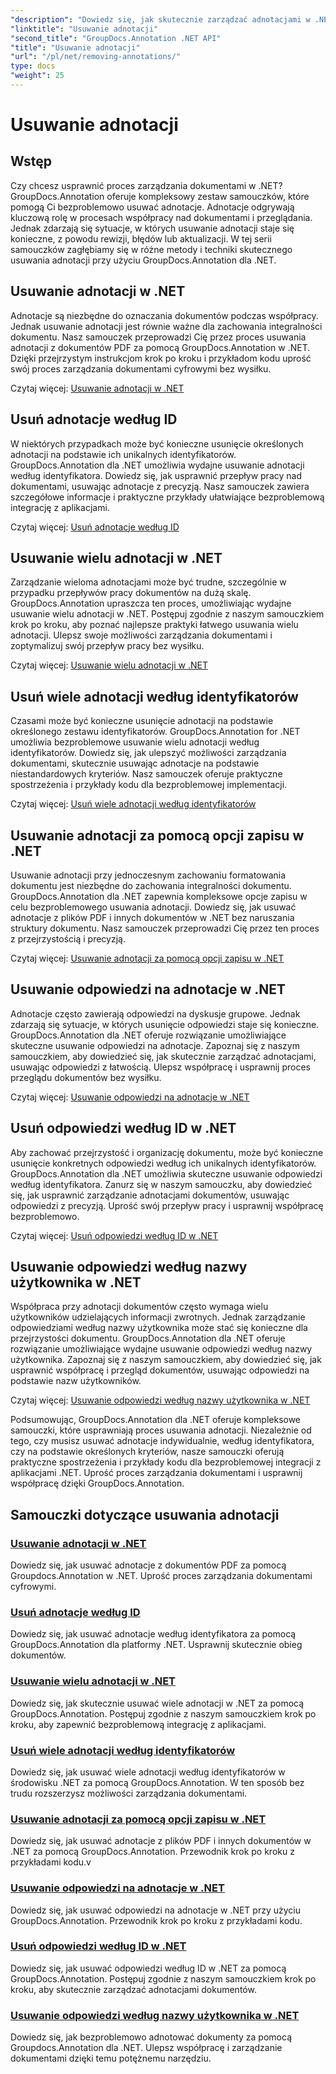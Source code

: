 ```yaml
---
"description": "Dowiedz się, jak skutecznie zarządzać adnotacjami w .NET za pomocą samouczków GroupDocs.Annotation. Usprawnij przepływ pracy nad dokumentami i usprawnij współpracę bezproblemowo."
"linktitle": "Usuwanie adnotacji"
"second_title": "GroupDocs.Annotation .NET API"
"title": "Usuwanie adnotacji"
"url": "/pl/net/removing-annotations/"
type: docs
"weight": 25
---
```


# Usuwanie adnotacji

## Wstęp

Czy chcesz usprawnić proces zarządzania dokumentami w .NET? GroupDocs.Annotation oferuje kompleksowy zestaw samouczków, które pomogą Ci bezproblemowo usuwać adnotacje. Adnotacje odgrywają kluczową rolę w procesach współpracy nad dokumentami i przeglądania. Jednak zdarzają się sytuacje, w których usuwanie adnotacji staje się konieczne, z powodu rewizji, błędów lub aktualizacji. W tej serii samouczków zagłębiamy się w różne metody i techniki skutecznego usuwania adnotacji przy użyciu GroupDocs.Annotation dla .NET.

## Usuwanie adnotacji w .NET
Adnotacje są niezbędne do oznaczania dokumentów podczas współpracy. Jednak usuwanie adnotacji jest równie ważne dla zachowania integralności dokumentu. Nasz samouczek przeprowadzi Cię przez proces usuwania adnotacji z dokumentów PDF za pomocą GroupDocs.Annotation w .NET. Dzięki przejrzystym instrukcjom krok po kroku i przykładom kodu uprość swój proces zarządzania dokumentami cyfrowymi bez wysiłku.

Czytaj więcej: [Usuwanie adnotacji w .NET](./remove-annotations/)

## Usuń adnotacje według ID
W niektórych przypadkach może być konieczne usunięcie określonych adnotacji na podstawie ich unikalnych identyfikatorów. GroupDocs.Annotation dla .NET umożliwia wydajne usuwanie adnotacji według identyfikatora. Dowiedz się, jak usprawnić przepływ pracy nad dokumentami, usuwając adnotacje z precyzją. Nasz samouczek zawiera szczegółowe informacje i praktyczne przykłady ułatwiające bezproblemową integrację z aplikacjami.

Czytaj więcej: [Usuń adnotacje według ID](./remove-annotations-by-id/)

## Usuwanie wielu adnotacji w .NET
Zarządzanie wieloma adnotacjami może być trudne, szczególnie w przypadku przepływów pracy dokumentów na dużą skalę. GroupDocs.Annotation upraszcza ten proces, umożliwiając wydajne usuwanie wielu adnotacji w .NET. Postępuj zgodnie z naszym samouczkiem krok po kroku, aby poznać najlepsze praktyki łatwego usuwania wielu adnotacji. Ulepsz swoje możliwości zarządzania dokumentami i zoptymalizuj swój przepływ pracy bez wysiłku.

Czytaj więcej: [Usuwanie wielu adnotacji w .NET](./remove-multiple-annotations/)

## Usuń wiele adnotacji według identyfikatorów
Czasami może być konieczne usunięcie adnotacji na podstawie określonego zestawu identyfikatorów. GroupDocs.Annotation for .NET umożliwia bezproblemowe usuwanie wielu adnotacji według identyfikatorów. Dowiedz się, jak ulepszyć możliwości zarządzania dokumentami, skutecznie usuwając adnotacje na podstawie niestandardowych kryteriów. Nasz samouczek oferuje praktyczne spostrzeżenia i przykłady kodu dla bezproblemowej implementacji.

Czytaj więcej: [Usuń wiele adnotacji według identyfikatorów](./remove-multiple-annotations-by-ids/)

## Usuwanie adnotacji za pomocą opcji zapisu w .NET
Usuwanie adnotacji przy jednoczesnym zachowaniu formatowania dokumentu jest niezbędne do zachowania integralności dokumentu. GroupDocs.Annotation dla .NET zapewnia kompleksowe opcje zapisu w celu bezproblemowego usuwania adnotacji. Dowiedz się, jak usuwać adnotacje z plików PDF i innych dokumentów w .NET bez naruszania struktury dokumentu. Nasz samouczek przeprowadzi Cię przez ten proces z przejrzystością i precyzją.

Czytaj więcej: [Usuwanie adnotacji za pomocą opcji zapisu w .NET](./remove-annotations-using-save-options/)

## Usuwanie odpowiedzi na adnotacje w .NET
Adnotacje często zawierają odpowiedzi na dyskusje grupowe. Jednak zdarzają się sytuacje, w których usunięcie odpowiedzi staje się konieczne. GroupDocs.Annotation dla .NET oferuje rozwiązanie umożliwiające skuteczne usuwanie odpowiedzi na adnotacje. Zapoznaj się z naszym samouczkiem, aby dowiedzieć się, jak skutecznie zarządzać adnotacjami, usuwając odpowiedzi z łatwością. Ulepsz współpracę i usprawnij proces przeglądu dokumentów bez wysiłku.

Czytaj więcej: [Usuwanie odpowiedzi na adnotacje w .NET](./remove-replies-to-annotations/)

## Usuń odpowiedzi według ID w .NET
Aby zachować przejrzystość i organizację dokumentu, może być konieczne usunięcie konkretnych odpowiedzi według ich unikalnych identyfikatorów. GroupDocs.Annotation dla .NET umożliwia skuteczne usuwanie odpowiedzi według identyfikatora. Zanurz się w naszym samouczku, aby dowiedzieć się, jak usprawnić zarządzanie adnotacjami dokumentów, usuwając odpowiedzi z precyzją. Uprość swój przepływ pracy i usprawnij współpracę bezproblemowo.

Czytaj więcej: [Usuń odpowiedzi według ID w .NET](./remove-replies-by-id/)

## Usuwanie odpowiedzi według nazwy użytkownika w .NET
Współpraca przy adnotacji dokumentów często wymaga wielu użytkowników udzielających informacji zwrotnych. Jednak zarządzanie odpowiedziami według nazwy użytkownika może stać się konieczne dla przejrzystości dokumentu. GroupDocs.Annotation dla .NET oferuje rozwiązanie umożliwiające wydajne usuwanie odpowiedzi według nazwy użytkownika. Zapoznaj się z naszym samouczkiem, aby dowiedzieć się, jak usprawnić współpracę i przegląd dokumentów, usuwając odpowiedzi na podstawie nazw użytkowników.

Czytaj więcej: [Usuwanie odpowiedzi według nazwy użytkownika w .NET](./remove-replies-by-username/)

Podsumowując, GroupDocs.Annotation dla .NET oferuje kompleksowe samouczki, które usprawniają proces usuwania adnotacji. Niezależnie od tego, czy musisz usuwać adnotacje indywidualnie, według identyfikatora, czy na podstawie określonych kryteriów, nasze samouczki oferują praktyczne spostrzeżenia i przykłady kodu dla bezproblemowej integracji z aplikacjami .NET. Uprość proces zarządzania dokumentami i usprawnij współpracę dzięki GroupDocs.Annotation.
## Samouczki dotyczące usuwania adnotacji
### [Usuwanie adnotacji w .NET](./remove-annotations/)
Dowiedz się, jak usuwać adnotacje z dokumentów PDF za pomocą Groupdocs.Annotation w .NET. Uprość proces zarządzania dokumentami cyfrowymi.
### [Usuń adnotacje według ID](./remove-annotations-by-id/)
Dowiedz się, jak usuwać adnotacje według identyfikatora za pomocą GroupDocs.Annotation dla platformy .NET. Usprawnij skutecznie obieg dokumentów.
### [Usuwanie wielu adnotacji w .NET](./remove-multiple-annotations/)
Dowiedz się, jak skutecznie usuwać wiele adnotacji w .NET za pomocą GroupDocs.Annotation. Postępuj zgodnie z naszym samouczkiem krok po kroku, aby zapewnić bezproblemową integrację z aplikacjami.
### [Usuń wiele adnotacji według identyfikatorów](./remove-multiple-annotations-by-ids/)
Dowiedz się, jak usuwać wiele adnotacji według identyfikatorów w środowisku .NET za pomocą GroupDocs.Annotation. W ten sposób bez trudu rozszerzysz możliwości zarządzania dokumentami.
### [Usuwanie adnotacji za pomocą opcji zapisu w .NET](./remove-annotations-using-save-options/)
Dowiedz się, jak usuwać adnotacje z plików PDF i innych dokumentów w .NET za pomocą GroupDocs.Annotation. Przewodnik krok po kroku z przykładami kodu.v
### [Usuwanie odpowiedzi na adnotacje w .NET](./remove-replies-to-annotations/)
Dowiedz się, jak usuwać odpowiedzi na adnotacje w .NET przy użyciu GroupDocs.Annotation. Przewodnik krok po kroku z przykładami kodu.
### [Usuń odpowiedzi według ID w .NET](./remove-replies-by-id/)
Dowiedz się, jak usuwać odpowiedzi według ID w .NET za pomocą GroupDocs.Annotation. Postępuj zgodnie z naszym samouczkiem krok po kroku, aby skutecznie zarządzać adnotacjami dokumentów.
### [Usuwanie odpowiedzi według nazwy użytkownika w .NET](./remove-replies-by-username/)
Dowiedz się, jak bezproblemowo adnotować dokumenty za pomocą Groupdocs.Annotation dla .NET. Ulepsz współpracę i zarządzanie dokumentami dzięki temu potężnemu narzędziu.